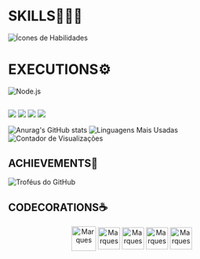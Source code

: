 <h1>SKILLS👨🏽‍💻</h1>

  ![Ícones de Habilidades](https://skillicons.dev/icons?i=html,css,js,react,git,node)
  
<h1>EXECUTIONS⚙</h1>
  
  ![Node.js](https://img.shields.io/badge/Node.js-339933?style=flat&logo=nodedotjs&logoColor=white)

##
  
 <a href="https://instagram.com/_soumarques" target="_blank"><img src="https://img.shields.io/badge/-Instagram-%23E4405F?style=for-the-badge&logo=instagram&logoColor=white" target="_blank"></a>
  <a href="https://www.linkedin.com/in/ian-marques-4313a220a" target="_blank"><img src="https://img.shields.io/badge/-LinkedIn-%230077B5?style=for-the-badge&logo=linkedin&logoColor=white" target="_blank"></a>
  <a href = "mailto:ianmarquesbr@gmail.com"><img src="https://img.shields.io/badge/-Gmail-%23333?style=for-the-badge&logo=gmail&logoColor=white" target="_blank"></a>
  <a href="https://www.youtube.com/@soumarques (https://www.youtube.com/@CodeByMarques)" target="_blank"><img src="https://img.shields.io/badge/YouTube-FF0000?style=for-the-badge&logo=youtube&logoColor=white" target="_blank"></a>

![Anurag's GitHub stats](https://github-readme-stats.vercel.app/api?username=soumarques&show_icons=true&theme=dark)
![Linguagens Mais Usadas](https://github-readme-stats.vercel.app/api/top-langs/?username=soumarques&layout=compact&theme=dark)
![Contador de Visualizações](https://komarev.com/ghpvc/?username=seunome&style=flat-square&color=gray)

  ##
  
  <h2>ACHIEVEMENTS🏅 </h2> 
  
  ![Troféus do GitHub](https://github-profile-trophy.vercel.app/?username=soumarques&theme=radical)

  <h2>CODECORATIONS☕</h2> 
 <p align="center">
  <img align="center" alt="Marques" height="50" width="50" src="https://assets.dio.me/fLju5Ngs3NFOYYJCC0NkY65hls16romjas7D0pc93xQ/f:webp/q:80/w:120/L2NvdXJzZXMvYmFkZ2UvMDYwYzYwM2YtMjlhNi00ZGUxLTg5ODItZjA0ZTNhN2I5MmIwLnBuZw">
  <img align="center" alt="Marques" height="45" width="45" src="https://assets.dio.me/PoFI1Ec4yI3wa9TPguj8PW4otvxpA1-4pj5-2MIK0ME/f:webp/q:80/w:120/L2NvdXJzZXMvYmFkZ2UvNTU4MTUxMTctNDkyMC00NTA4LWI1ZTgtOGM5N2I4OWY0NjU2LnBuZw">
  <img align="center" alt="Marques" height="45" width="45" src="https://assets.dio.me/xjNonTGRY4-Z-QL74JRwhrGZEGQ6d9Y2K2AyO_ff9AI/f:webp/q:80/w:120/L2NvdXJzZXMvYmFkZ2UvYTc3YzAzZTEtMGMzYi00OWM0LWI2YjgtZTAwMmNiYzRiZjkwLnBuZw">
  <img align="center" alt="Marques" height="45" width="45" src="https://assets.dio.me/lQ85EDvhMQr6iq_KoHv3Mxr3M-pD_Sm64cQjWxsiH7M/f:webp/q:80/w:120/L2NvdXJzZXMvYmFkZ2UvNDA2Njg0YTQtMzk2ZC00MTYwLTk0YjktZWFkOTM0ZTE4NTY0LnBuZw">
  <img align="center" alt="Marques" height="45" width="45" src="https://assets.dio.me/QWLNTPJGzWfIYX7uY0yv6n-TpSU7IyPazZU-sI01bjY/f:webp/q:80/w:120/L2xhYl9wcm9qZWN0cy9iYWRnZXMvZTgzMTEyMTAtZjRjNi00Yzg0LTlkODItMzE1ZWQxM2ZmMDI3LnBuZw">
</p>

  
</div>
